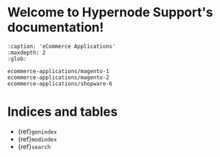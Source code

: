 # Welcome to Hypernode Support's documentation!

```{toctree}
:caption: 'eCommerce Applications'
:maxdepth: 2
:glob:

ecommerce-applications/magento-1
ecommerce-applications/magento-2
ecommerce-applications/shopware-6
```

# Indices and tables

- {ref}`genindex`
- {ref}`modindex`
- {ref}`search`
